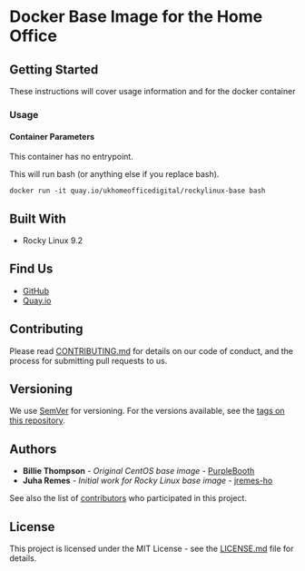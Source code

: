 # Docker Base Image for the Home Office

## Getting Started

These instructions will cover usage information and for the docker container 

### Usage

#### Container Parameters

This container has no entrypoint.

This will run bash (or anything else if you replace bash).

```shell
docker run -it quay.io/ukhomeofficedigital/rockylinux-base bash
```

## Built With

* Rocky Linux 9.2

## Find Us

* [GitHub](https://github.com/UKHomeOffice/docker-rockylinux-base)
* [Quay.io](https://quay.io/repository/ukhomeofficedigital/rockylinux-base)

## Contributing

Please read [CONTRIBUTING.md](CONTRIBUTING.md) for details on our code of conduct, and the process for submitting
pull requests to us.

## Versioning

We use [SemVer](http://semver.org/) for versioning. For the versions available, see the 
[tags on this repository](https://github.com/UKHomeOffice/docker-rockylinux-base/tags). 

## Authors

* **Billie Thompson** - *Original CentOS base image* - [PurpleBooth](https://github.com/PurpleBooth)
* **Juha Remes** - *Initial work for Rocky Linux base image* - [jremes-ho](https://github.com/jremes-ho)

See also the list of [contributors](https://github.com/UKHomeOffice/docker-rockylinux-base/contributors) who 
participated in this project.

## License

This project is licensed under the MIT License - see the [LICENSE.md](LICENSE.md) file for details.
